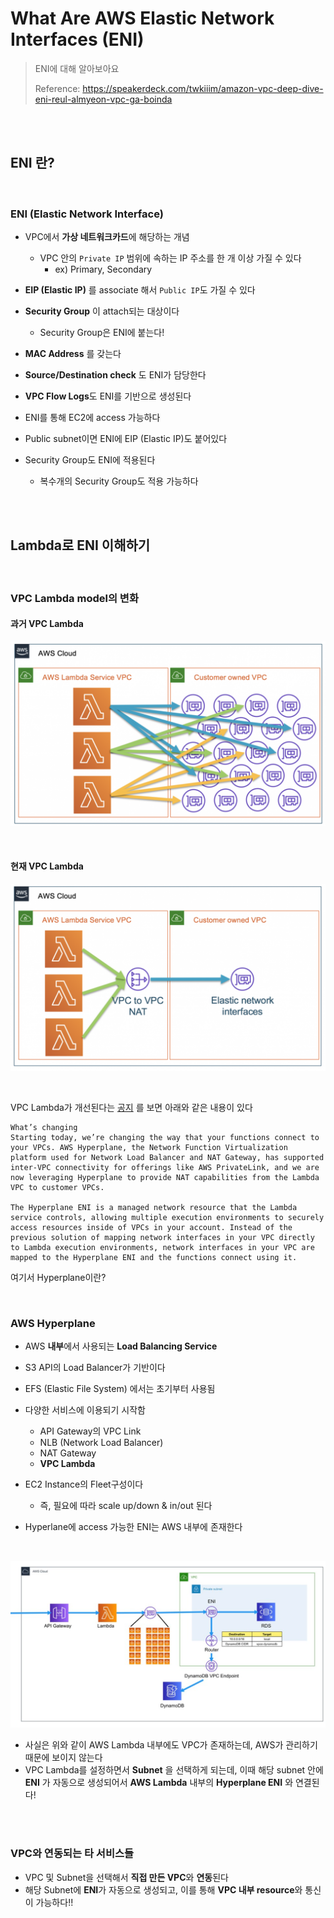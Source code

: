 # What Are AWS Elastic Network Interfaces (ENI)

> ENI에 대해 알아보아요
>
> Reference: https://speakerdeck.com/twkiiim/amazon-vpc-deep-dive-eni-reul-almyeon-vpc-ga-boinda

<br>

<br>

## ENI 란?

<br>

### ENI (Elastic Network Interface)

- VPC에서 **가상 네트워크카드**에 해당하는 개념
  - VPC 안의 `Private IP` 범위에 속하는 IP 주소를 한 개 이상 가질 수 있다
    - ex) Primary, Secondary
- **EIP (Elastic IP)** 를 associate 해서 `Public IP`도 가질 수 있다
- **Security Group** 이 attach되는 대상이다
  - Security Group은  ENI에 붙는다!
- **MAC Address** 를 갖는다
- **Source/Destination check** 도 ENI가 담당한다
- **VPC Flow Logs**도 ENI를 기반으로 생성된다

- ENI를 통해 EC2에 access 가능하다
- Public subnet이면 ENI에 EIP (Elastic IP)도 붙어있다
- Security Group도 ENI에 적용된다
  - 복수개의 Security Group도 적용 가능하다

<br>

<br>

## Lambda로 ENI 이해하기

<br>

### VPC Lambda model의 변화

#### 과거 VPC Lambda

![vpc-lambda-1](../../images/vpc-lambda-1.png)

<br>

#### 현재 VPC Lambda

![vpc-lambda-2](../../images/vpc-lambda-2.png)

<br>

VPC Lambda가 개선된다는 [공지](https://aws.amazon.com/blogs/compute/announcing-improved-vpc-networking-for-aws-lambda-functions/) 를 보면 아래와 같은 내용이 있다

```
What’s changing
Starting today, we’re changing the way that your functions connect to your VPCs. AWS Hyperplane, the Network Function Virtualization platform used for Network Load Balancer and NAT Gateway, has supported inter-VPC connectivity for offerings like AWS PrivateLink, and we are now leveraging Hyperplane to provide NAT capabilities from the Lambda VPC to customer VPCs.

The Hyperplane ENI is a managed network resource that the Lambda service controls, allowing multiple execution environments to securely access resources inside of VPCs in your account. Instead of the previous solution of mapping network interfaces in your VPC directly to Lambda execution environments, network interfaces in your VPC are mapped to the Hyperplane ENI and the functions connect using it.
```

여기서 Hyperplane이란?

<br>

### AWS Hyperplane

- AWS **내부**에서 사용되는 **Load Balancing Service**
- S3 API의 Load Balancer가 기반이다
- EFS (Elastic File System) 에서는 초기부터 사용됨
- 다양한 서비스에 이용되기 시작함
  - API Gateway의 VPC Link
  - NLB (Network Load Balancer)
  - NAT Gateway
  - **VPC Lambda**

- EC2 Instance의 Fleet구성이다
  - 즉, 필요에 따라 scale up/down & in/out 된다
- Hyperlane에 access 가능한 ENI는 AWS 내부에 존재한다

<br>

![vpc-lambda-3](../../images/vpc-lambda-3.png)

- 사실은 위와 같이 AWS Lambda 내부에도 VPC가 존재하는데, AWS가 관리하기 때문에 보이지 않는다
- VPC Lambda를 설정하면서 **Subnet** 을 선택하게 되는데, 이때 해당 subnet 안에 **ENI** 가 자동으로 생성되어서 **AWS Lambda** 내부의 **Hyperplane ENI** 와 연결된다!

<br>

<br>

### VPC와 연동되는 타 서비스들

- VPC 및 Subnet을 선택해서 **직접 만든 VPC**와 **연동**된다
- 해당 Subnet에 **ENI**가 자동으로 생성되고, 이를 통해 **VPC 내부 resource**와 통신이 가능하다!!

